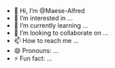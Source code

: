 - 👋 Hi, I’m @Maese-Alfred
- 👀 I’m interested in ...
- 🌱 I’m currently learning ...
- 💞️ I’m looking to collaborate on ...
- 📫 How to reach me ...
- 😄 Pronouns: ...
- ⚡ Fun fact: ...

<!---
Maese-Alfred/Maese-Alfred is a ✨ special ✨ repository because its `README.md` (this file) appears on your GitHub profile.
You can click the Preview link to take a look at your changes.
--->
